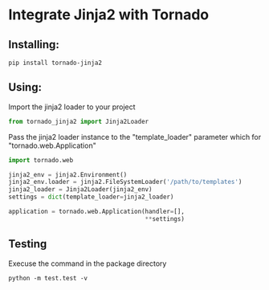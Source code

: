 # Integrate Jinja2 with Tornado

## Installing:

`pip install tornado-jinja2`

## Using:

Import the jinja2 loader to your project 

```python
from tornado_jinja2 import Jinja2Loader
```

Pass the jinja2 loader instance to the "template_loader" parameter which for "tornado.web.Application"

```python
import tornado.web

jinja2_env = jinja2.Environment()
jinja2_env.loader = jinja2.FileSystemLoader('/path/to/templates')
jinja2_loader = Jinja2Loader(jinja2_env)
settings = dict(template_loader=jinja2_loader)

application = tornado.web.Application(handler=[],
                                      **settings)
```

## Testing

Execuse the command in the package directory

    python -m test.test -v
